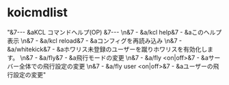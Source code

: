 # koicmdlist
"&7--- &aKCL コマンドヘルプ(OP) &7---
      \n&7 - &a/kcl help&7 - &aこのヘルプ表示
      \n&7 - &a/kcl reload&7 - &aコンフィグを再読み込み
      \n&7 - &a/whitekick&7 - &aホワリス未登録のユーザーを蹴りホワリスを有効化します。
      \n&7 - &a/fly&7 - &a飛行モードの変更
      \n&7 - &a/fly <on|off>&7 - &aサーバー全体での飛行設定の変更
      \n&7 - &a/fly user <mcid> <on|off>&7 - &aユーザーの飛行設定の変更"
